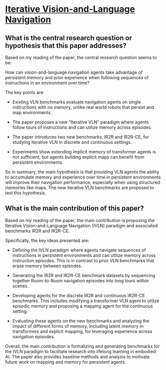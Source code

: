 # [Iterative Vision-and-Language Navigation](https://arxiv.org/abs/2210.03087)

## What is the central research question or hypothesis that this paper addresses?

 Based on my reading of the paper, the central research question seems to be: 

How can vision-and-language navigation agents take advantage of persistent memory and prior experience when following sequences of instructions in an environment over time?

The key points are:

- Existing VLN benchmarks evaluate navigation agents on single instructions with no memory, unlike real world robots that persist and map environments. 

- The paper proposes a new "Iterative VLN" paradigm where agents follow tours of instructions and can utilize memory across episodes.

- The paper introduces two new benchmarks, IR2R and IR2R-CE, for studying iterative VLN in discrete and continuous settings.

- Experiments show extending implicit memory of transformer agents is not sufficient, but agents building explicit maps can benefit from persistent environments.

So in summary, the main hypothesis is that providing VLN agents the ability to accumulate memory and experience over time in persistent environments will improve their navigation performance, especially when using structured memories like maps. The new iterative VLN benchmarks are proposed to test this hypothesis.


## What is the main contribution of this paper?

 Based on my reading of the paper, the main contribution is proposing the Iterative Vision-and-Language Navigation (IVLN) paradigm and associated benchmarks IR2R and IR2R-CE. 

Specifically, the key ideas presented are:

- Defining the IVLN paradigm where agents navigate sequences of instructions in persistent environments and can utilize memory across instruction episodes. This is in contrast to prior VLN benchmarks that erase memory between episodes.

- Generating the IR2R and IR2R-CE benchmark datasets by sequencing together Room-to-Room navigation episodes into long tours within scenes.

- Developing agents for the discrete IR2R and continuous IR2R-CE benchmarks. This includes modifying a transformer VLN agent to utilize episodic memory and proposing a mapping agent for the continuous setting.

- Evaluating these agents on the new benchmarks and analyzing the impact of different forms of memory, including latent memory in transformers and explicit mapping, for leveraging experience across navigation episodes.

Overall, the main contribution is formalizing and generating benchmarks for the IVLN paradigm to facilitate research into lifelong learning in embodied AI. The paper also provides baseline methods and analysis to motivate future work on mapping and memory for persistent agents.

